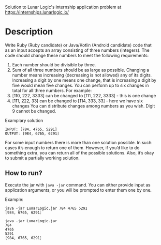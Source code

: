 Solution to Lunar Logic's internship application problem at https://internships.lunarlogic.io/
# Description
Write Ruby (Ruby candidate) or Java/Kotlin (Android candidate) code that as an input accepts an array consisting of three numbers (integers). The code should change these numbers to meet the following requirements:
1. Each number should be divisible by three.
2. Sum of all three numbers should be as large as possible.
Changing a number means increasing (decreasing is not allowed) any of its digits. Increasing a digit by one means one change, that is increasing a digit by five would mean five changes. You can perform up to six changes in total for all three numbers.
For example:
1. [110, 222, 3333] can be changed to [111, 222, 3333] - this is one change
2. [111, 222, 33] can be changed to [114, 333, 33] - here we have six changes
You can distribute changes among numbers as you wish. Digit 9 cannot be changed.

Examplary solution
```
INPUT: [784, 4765, 5291]
OUTPUT: [984, 6765, 6291]
```
For some input numbers there is more than one solution possible. In such cases it’s enough to return one of them. However, if you’d like to do something extra, you can return all of the possible solutions. Also, it’s okay to submit a partially working solution.

## How to run?

Execute the jar with `java -jar` command. You can either provide input as application arguments, or you will be prompted to enter them one by one.

Example:
```
java -jar LunarLogic.jar 784 4765 5291
[984, 6765, 6291]
```
```
java -jar LunarLogic.jar 
784
4765
5291
[984, 6765, 6291]
```
